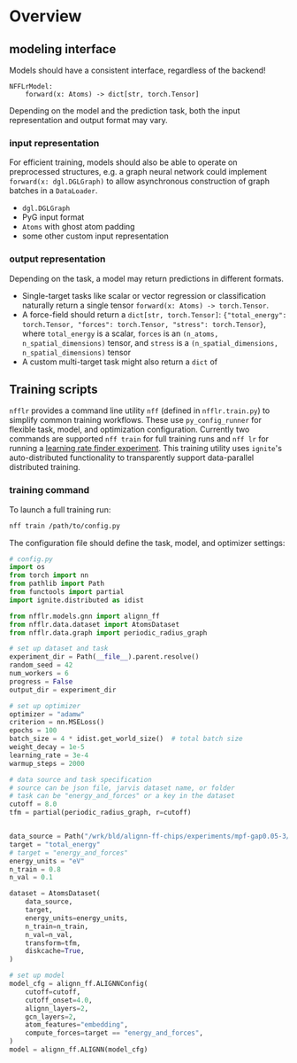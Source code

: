 # Overview

## modeling interface

Models should have a consistent interface, regardless of the backend!

```
NFFLrModel:
    forward(x: Atoms) -> dict[str, torch.Tensor]
```

Depending on the model and the prediction task, both the input representation and output format may vary.

### input representation
For efficient training, models should also be able to operate on preprocessed structures,
e.g. a graph neural network could implement `forward(x: dgl.DGLGraph)` to allow asynchronous
construction of graph batches in a `DataLoader`.

- `dgl.DGLGraph`
- PyG input format
- `Atoms` with ghost atom padding
- some other custom input representation


### output representation
Depending on the task, a model may return predictions in different formats.

- Single-target tasks like scalar or vector regression or classification naturally return a single tensor `forward(x: Atoms) -> torch.Tensor`.
- A force-field should return a `dict[str, torch.Tensor]`: `{"total_energy": torch.Tensor, "forces": torch.Tensor, "stress": torch.Tensor}`, where `total_energy` is a scalar, `forces` is an `(n_atoms, n_spatial_dimensions)` tensor, and `stress` is a `(n_spatial_dimensions, n_spatial_dimensions)` tensor
- A custom multi-target task might also return a `dict` of


## Training scripts

`nfflr` provides a command line utility `nff` (defined in `nfflr.train.py`) to simplify common training workflows.
These use `py_config_runner` for flexible task, model, and optimization configuration.
Currently two commands are supported `nff train` for full training runs and `nff lr` for running a [learning rate finder experiment](https://pytorch.org/ignite/master/generated/ignite.handlers.lr_finder.FastaiLRFinder.html).
This training utility uses `ignite`'s auto-distributed functionality to transparently support data-parallel distributed training.

### training command

To launch a full training run:
```bash
nff train /path/to/config.py
```

The configuration file should define the task, model, and optimizer settings:

```python
# config.py
import os
from torch import nn
from pathlib import Path
from functools import partial
import ignite.distributed as idist

from nfflr.models.gnn import alignn_ff
from nfflr.data.dataset import AtomsDataset
from nfflr.data.graph import periodic_radius_graph

# set up dataset and task
experiment_dir = Path(__file__).parent.resolve()
random_seed = 42
num_workers = 6
progress = False
output_dir = experiment_dir

# set up optimizer
optimizer = "adamw"
criterion = nn.MSELoss()
epochs = 100
batch_size = 4 * idist.get_world_size()  # total batch size
weight_decay = 1e-5
learning_rate = 3e-4
warmup_steps = 2000

# data source and task specification
# source can be json file, jarvis dataset name, or folder
# task can be "energy_and_forces" or a key in the dataset
cutoff = 8.0
tfm = partial(periodic_radius_graph, r=cutoff)


data_source = Path("/wrk/bld/alignn-ff-chips/experiments/mpf-gap0.05-3/mpf-gap0.05-3-subset.jsonl")
target = "total_energy"
# target = "energy_and_forces"
energy_units = "eV"
n_train = 0.8
n_val = 0.1

dataset = AtomsDataset(
    data_source,
    target,
    energy_units=energy_units,
    n_train=n_train,
    n_val=n_val,
    transform=tfm,
    diskcache=True,
)

# set up model
model_cfg = alignn_ff.ALIGNNConfig(
    cutoff=cutoff,
    cutoff_onset=4.0,
    alignn_layers=2,
    gcn_layers=2,
    atom_features="embedding",
    compute_forces=target == "energy_and_forces",
)
model = alignn_ff.ALIGNN(model_cfg)
```

